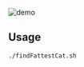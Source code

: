 ![demo](https://raw.githubusercontent.com/lexiross/fattest-cat/master/usage.gif)

## Usage
`./findFattestCat.sh`
